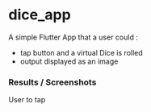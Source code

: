 # dice_app

A simple Flutter App that a user could : 
- tap button and a virtual Dice is rolled
- output displayed as an image

### Results / Screenshots

User to tap

